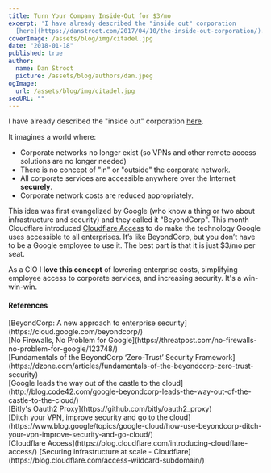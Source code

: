```yaml
---
title: Turn Your Company Inside-Out for $3/mo
excerpt: 'I have already described the "inside out" corporation
  [here](https://danstroot.com/2017/04/10/the-inside-out-corporation/). '
coverImage: /assets/blog/img/citadel.jpg
date: "2018-01-18"
published: true
author:
  name: Dan Stroot
  picture: /assets/blog/authors/dan.jpeg
ogImage:
  url: /assets/blog/img/citadel.jpg
seoURL: ""
---
```


I have already described the "inside out" corporation [here](https://danstroot.com/2017/04/10/the-inside-out-corporation/). 

It imagines a world where:

* Corporate networks no longer exist (so VPNs and other remote access solutions are no longer needed)
* There is no concept of "in" or "outside" the corporate network.
* All corporate services are accessible anywhere over the Internet **securely**.
* Corporate network costs are reduced appropriately.

This idea was first evangelized by Google (who know a thing or two about infrastructure and security) and they called it "BeyondCorp".  This month Cloudflare introduced [Cloudflare Access](https://blog.cloudflare.com/introducing-cloudflare-access/) to do make the technology Google uses accessible to all enterprises.  It’s like BeyondCorp, but you don’t have to be a Google employee to use it. The best part is that it is just $3/mo per seat.  

As a CIO I **love this concept** of lowering enterprise costs, simplifying employee access to corporate services, and increasing security. It's a win-win-win.

#### References

<span class="sources">
[BeyondCorp: A new approach to enterprise security](https://cloud.google.com/beyondcorp/)<br>
[No Firewalls, No Problem for Google](https://threatpost.com/no-firewalls-no-problem-for-google/123748/)<br>
[Fundamentals of the BeyondCorp ‘Zero-Trust’ Security Framework](https://dzone.com/articles/fundamentals-of-the-beyondcorp-zero-trust-security)<br>
[Google leads the way out of the castle to the cloud](http://blog.code42.com/google-beyondcorp-leads-the-way-out-of-the-castle-to-the-cloud/)<br>
[Bitly's Oauth2 Proxy](https://github.com/bitly/oauth2_proxy)<br>
[Ditch your VPN, improve security and go to the cloud](https://www.blog.google/topics/google-cloud/how-use-beyondcorp-ditch-your-vpn-improve-security-and-go-cloud/)<br>
[Cloudflare Access](https://blog.cloudflare.com/introducing-cloudflare-access/)
[Securing infrastructure at scale - Cloudflare](https://blog.cloudflare.com/access-wildcard-subdomain/)
</span>
